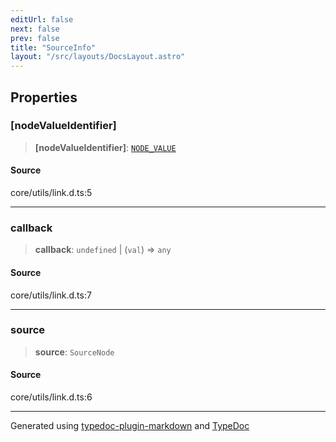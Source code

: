 ```yaml
---
editUrl: false
next: false
prev: false
title: "SourceInfo"
layout: "/src/layouts/DocsLayout.astro"
---
```


## Properties

### [nodeValueIdentifier]

> **[nodeValueIdentifier]**: [`NODE_VALUE`](/api/enumerations/node_value/)

#### Source

core/utils/link.d.ts:5

***

### callback

> **callback**: `undefined` \| (`val`) => `any`

#### Source

core/utils/link.d.ts:7

***

### source

> **source**: `SourceNode`

#### Source

core/utils/link.d.ts:6

***

Generated using [typedoc-plugin-markdown](https://www.npmjs.com/package/typedoc-plugin-markdown) and [TypeDoc](https://typedoc.org/)
